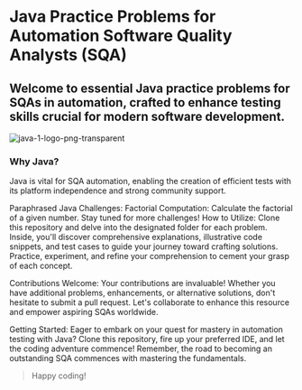 # Java Practice Problems for Automation Software Quality Analysts (SQA)

## Welcome to essential Java practice problems for SQAs in automation, crafted to enhance testing skills crucial for modern software development.
 ![java-1-logo-png-transparent](https://github.com/SadiaAfrinMeghla/Java/assets/60995246/a1c06d22-0aee-4708-b634-b93dc4a6dd8d)

### Why Java?
Java is vital for SQA automation, enabling the creation of efficient tests with its platform independence and strong community support.

Paraphrased Java Challenges:
Factorial Computation: Calculate the factorial of a given number.
Stay tuned for more challenges!
How to Utilize:
Clone this repository and delve into the designated folder for each problem. Inside, you'll discover comprehensive explanations, illustrative code snippets, and test cases to guide your journey toward crafting solutions. Practice, experiment, and refine your comprehension to cement your grasp of each concept.

Contributions Welcome:
Your contributions are invaluable! Whether you have additional problems, enhancements, or alternative solutions, don't hesitate to submit a pull request. Let's collaborate to enhance this resource and empower aspiring SQAs worldwide.

Getting Started:
Eager to embark on your quest for mastery in automation testing with Java? Clone this repository, fire up your preferred IDE, and let the coding adventure commence! Remember, the road to becoming an outstanding SQA commences with mastering the fundamentals.

>Happy coding!

